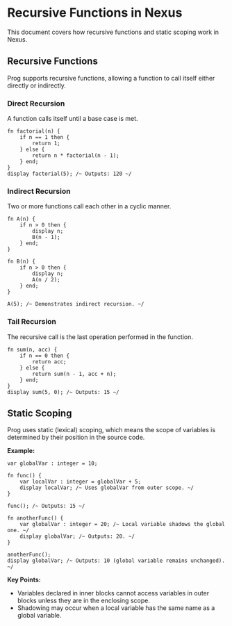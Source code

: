 # Recursive Functions in Nexus

This document covers how recursive functions and static scoping work in Nexus.

## Recursive Functions

Prog supports recursive functions, allowing a function to call itself either directly or indirectly.

### Direct Recursion

A function calls itself until a base case is met.

```prog
fn factorial(n) {
    if n == 1 then {
        return 1;
    } else {
        return n * factorial(n - 1);
    } end;
}
display factorial(5); /~ Outputs: 120 ~/
```

### Indirect Recursion

Two or more functions call each other in a cyclic manner.

```prog
fn A(n) {
    if n > 0 then {
        display n;
        B(n - 1);
    } end;
}

fn B(n) {
    if n > 0 then {
        display n;
        A(n / 2);
    } end;
}

A(5); /~ Demonstrates indirect recursion. ~/
```

### Tail Recursion

The recursive call is the last operation performed in the function.

```prog
fn sum(n, acc) {
    if n == 0 then {
        return acc;
    } else {
        return sum(n - 1, acc + n);
    } end;
}
display sum(5, 0); /~ Outputs: 15 ~/
```

## Static Scoping

Prog uses static (lexical) scoping, which means the scope of variables is determined by their position in the source code.

**Example:**

```prog
var globalVar : integer = 10;

fn func() {
    var localVar : integer = globalVar + 5;
    display localVar; /~ Uses globalVar from outer scope. ~/
}

func(); /~ Outputs: 15 ~/

fn anotherFunc() {
    var globalVar : integer = 20; /~ Local variable shadows the global one. ~/
    display globalVar; /~ Outputs: 20. ~/
}

anotherFunc();
display globalVar; /~ Outputs: 10 (global variable remains unchanged). ~/
```

**Key Points:**

- Variables declared in inner blocks cannot access variables in outer blocks unless they are in the enclosing scope.
- Shadowing may occur when a local variable has the same name as a global variable.
